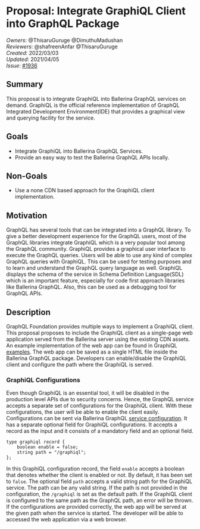 # Proposal: Integrate GraphiQL Client into GraphQL Package

_Owners_: @ThisaruGuruge @DimuthuMadushan     
_Reviewers_: @shafreenAnfar @ThisaruGuruge       
_Created_: 2022/03/03   
_Updated_: 2021/04/05     
_Issue_: [#1936](https://github.com/ballerina-platform/ballerina-standard-library/issues/1936)

## Summary
This proposal is to integrate GraphiQL into Ballerina GraphQL services on demand. GraphiQL is the official reference implementation of GraphQL Integrated Development Environment(IDE) that provides a graphical view and querying facility for the service.

## Goals
- Integrate GraphiQL into Ballerina GraphQL Services.
- Provide an easy way to test the Ballerina GraphQL APIs locally.

## Non-Goals
- Use a none CDN based approach for the GraphiQL client implementation.

## Motivation

GraphQL has several tools that can be integrated into a GraphQL library. To give a better development experience for the GraphQL users, most of the GraphQL libraries integrate GraphiQL which is a very popular tool among the GraphQL community. GraphiQL provides a graphical user interface to execute the GraphQL queries. Users will be able to use any kind of complex GraphQL queries with GraphiQL. This can be used for testing purposes and to learn and understand the GraphQL query language as well. GraphiQL displays the schema of the service in Schema Definition Language(SDL) which is an important feature, especially for code first approach libraries like Ballerina GraphQL. Also, this can be used as a debugging tool for GraphQL APIs.

## Description

GraphQL Foundation provides multiple ways to implement a GraphiQL client. This proposal proposes to include the GraphiQL client as a single-page web application served from the Ballerina server using the existing CDN assets. An example implementation of the web app can be found in GraphiQL [examples](https://github.com/graphql/graphiql/tree/main/examples/graphiql-cdn). The web app can be saved as a single HTML file inside the Ballerina GraphQL package. Developers can enable/disable the GraphiQL client and configure the path where the GraphiQL is served.

### GraphiQL Configurations
Even though GraphiQL is an essential tool, it will be disabled in the production level APIs due to security concerns. Hence, the GraphQL service accepts a separate set of configurations for the GraphiQL client. With these configurations, the user will be able to enable the client easily. Configurations can be sent via Ballerina GraphQL [service configuration](https://github.com/ballerina-platform/module-ballerina-graphql/blob/master/docs/spec/spec.md#81-service-configuration). It has a separate optional field for GraphiQL configurations. It accepts a record as the input and it consists of a mandatory field and an optional field. 

```ballerina
type graphiql record {
    boolean enable = false;
    string path = "/graphiql";
};
```
In this GraphiQL configuration record, the field `enable` accepts a boolean that denotes whether the client is enabled or not. By default, it has been set to `false`. The optional field `path` accepts a valid string path for the GraphiQL service. The path can be any valid string. If the path is not provided in the configuration, the `/graphiql` is set as the default path. If the GraphiQL client is configured to the same path as the GraphQL path, an error will be thrown.
If the configurations are provided correctly, the web app will be served at the given path when the service is started. The developer will be able to accessed the web application via a web browser.
